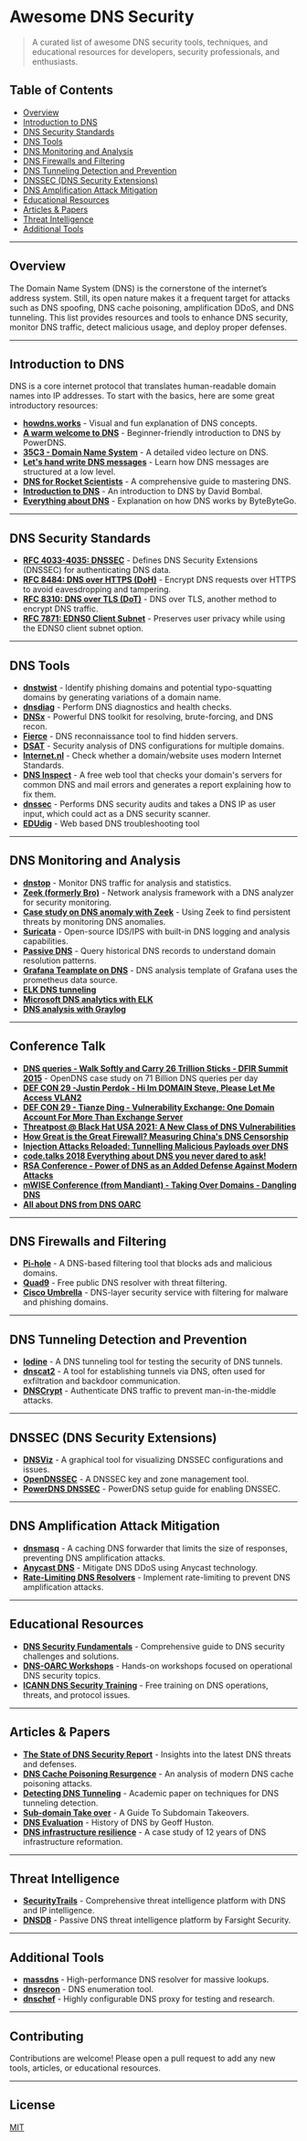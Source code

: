 # Awesome DNS Security

> A curated list of awesome DNS security tools, techniques, and educational resources for developers, security professionals, and enthusiasts.

## Table of Contents
- [Overview](#overview)
- [Introduction to DNS](#introduction-to-dns)
- [DNS Security Standards](#dns-security-standards)
- [DNS Tools](#dns-tools)
- [DNS Monitoring and Analysis](#dns-monitoring-and-analysis)
- [DNS Firewalls and Filtering](#dns-firewalls-and-filtering)
- [DNS Tunneling Detection and Prevention](#dns-tunneling-detection-and-prevention)
- [DNSSEC (DNS Security Extensions)](#dnssec-dns-security-extensions)
- [DNS Amplification Attack Mitigation](#dns-amplification-attack-mitigation)
- [Educational Resources](#educational-resources)
- [Articles & Papers](#articles--papers)
- [Threat Intelligence](#threat-intelligence)
- [Additional Tools](#additional-tools)

---

## Overview
The Domain Name System (DNS) is the cornerstone of the internet’s address system. Still, its open nature makes it a frequent target for attacks such as DNS spoofing, DNS cache poisoning, amplification DDoS, and DNS tunneling. This list provides resources and tools to enhance DNS security, monitor DNS traffic, detect malicious usage, and deploy proper defenses.

---

## Introduction to DNS
DNS is a core internet protocol that translates human-readable domain names into IP addresses. To start with the basics, here are some great introductory resources:

- **[howdns.works](https://howdns.works/)** - Visual and fun explanation of DNS concepts.
- **[A warm welcome to DNS](https://powerdns.org/hello-dns/)** - Beginner-friendly introduction to DNS by PowerDNS.
- **[35C3 - Domain Name System](https://www.youtube.com/watch?v=I7060fqa-B8)** - A detailed video lecture on DNS.
- **[Let's hand write DNS messages](https://routley.io/posts/hand-writing-dns-messages/)** - Learn how DNS messages are structured at a low level.
- **[DNS for Rocket Scientists](http://www.zytrax.com/books/dns/)** - A comprehensive guide to mastering DNS.
- **[Introduction to DNS](https://www.youtube.com/watch?v=dl-C6cBoRg4)** - An introduction to DNS by David Bombal.
- **[Everything about DNS](https://www.youtube.com/watch?v=27r4Bzuj5NQ)** - Explanation on how DNS works by ByteByteGo.

---

## DNS Security Standards
- **[RFC 4033-4035: DNSSEC](https://tools.ietf.org/html/rfc4033)** - Defines DNS Security Extensions (DNSSEC) for authenticating DNS data.
- **[RFC 8484: DNS over HTTPS (DoH)](https://tools.ietf.org/html/rfc8484)** - Encrypt DNS requests over HTTPS to avoid eavesdropping and tampering.
- **[RFC 8310: DNS over TLS (DoT)](https://tools.ietf.org/html/rfc8310)** - DNS over TLS, another method to encrypt DNS traffic.
- **[RFC 7871: EDNS0 Client Subnet](https://tools.ietf.org/html/rfc7871)** - Preserves user privacy while using the EDNS0 client subnet option.

---

## DNS Tools
- **[dnstwist](https://github.com/elceef/dnstwist)** - Identify phishing domains and potential typo-squatting domains by generating variations of a domain name.
- **[dnsdiag](https://github.com/farrokhi/dnsdiag)** - Perform DNS diagnostics and health checks.
- **[DNSx](https://github.com/projectdiscovery/dnsx)** - Powerful DNS toolkit for resolving, brute-forcing, and DNS recon.
- **[Fierce](https://github.com/mschwager/fierce)** - DNS reconnaissance tool to find hidden servers.
- **[DSAT](https://github.com/shamimrezasohag/DSAT-DNSSecurityAnalysisTool)** - Security analysis of DNS configurations for multiple domains.
- **[Internet.nl](https://internet.nl/)** - Check whether a domain/website uses modern Internet Standards.
- **[DNS Inspect](https://dnsinspect.com/)** - A free web tool that checks your domain's servers for common DNS and mail errors and generates a report explaining how to fix them.
- **[dnssec](https://github.com/themalwarenews/dnssec)** - Performs DNS security audits and takes a DNS IP as user input, which could act as a DNS security scanner.
- **[EDUdig](https://edudig.se/)** - Web based DNS troubleshooting tool
    
---

## DNS Monitoring and Analysis
- **[dnstop](https://github.com/measurement-factory/dnstop)** - Monitor DNS traffic for analysis and statistics.
- **[Zeek (formerly Bro)](https://zeek.org/)** - Network analysis framework with a DNS analyzer for security monitoring.
- **[Case study on DNS anomaly with Zeek](https://sensorfleet.com/2020/09/29/Using-Zeek-to-find-persistent-threats-by-monitoring-DNS.html)** - Using Zeek to find persistent threats by monitoring DNS anomalies.
- **[Suricata](https://suricata.io/)** - Open-source IDS/IPS with built-in DNS logging and analysis capabilities.
- **[Passive DNS](https://www.dnsdb.info/)** - Query historical DNS records to understand domain resolution patterns.
- **[Grafana Teamplate on DNS](https://grafana.com/grafana/dashboards/17171-dns-insights-dns-threat-analysis/)** - DNS analysis template of Grafana uses the prometheus data source.
- **[ELK DNS tunneling](https://www.elastic.co/guide/en/security/current/dns-tunneling.html)**
- **[Microsoft DNS analytics with ELK](https://www.elastic.co/docs/current/integrations/microsoft_dnsserver)**
- **[DNS analysis with Graylog](https://graylog.org/post/security-log-monitoring-and-dns-request-analysis/)**

---

## Conference Talk
- **[DNS queries - Walk Softly and Carry 26 Trillion Sticks - DFIR Summit 2015](https://www.youtube.com/watch?v=F2eo1gXKtf4)** - OpenDNS case study on 71 Billion DNS queries per day
- **[DEF CON 29 -Justin Perdok - Hi Im DOMAIN Steve, Please Let Me Access VLAN2](https://www.youtube.com/watch?v=lDCoyxIhTN8)**
- **[DEF CON 29 - Tianze Ding - Vulnerability Exchange: One Domain Account For More Than Exchange Server](https://www.youtube.com/watch?v=7h38rI8KT30)**
- **[Threatpost @ Black Hat USA 2021: A New Class of DNS Vulnerabilities](https://www.youtube.com/watch?v=6Xg3of8g7uI)**
- **[How Great is the Great Firewall? Measuring China's DNS Censorship](https://www.usenix.org/conference/usenixsecurity21/presentation/hoang)**
- **[Injection Attacks Reloaded: Tunnelling Malicious Payloads over DNS](https://www.usenix.org/conference/usenixsecurity21/presentation/jeitner)**
- **[code.talks 2018 Everything about DNS you never dared to ask!](https://www.youtube.com/watch?v=O4FDdc63upo)**
- **[RSA Conference - Power of DNS as an Added Defense Against Modern Attacks](https://www.youtube.com/watch?v=5t1mUguj4_8)**
- **[mWISE Conference (from Mandiant) - Taking Over Domains - Dangling DNS](https://www.youtube.com/watch?v=vKu9pQzNu74&t=9s)**
- **[All about DNS from DNS OARC](https://www.youtube.com/@DNSOARC)**

---

## DNS Firewalls and Filtering
- **[Pi-hole](https://pi-hole.net/)** - A DNS-based filtering tool that blocks ads and malicious domains.
- **[Quad9](https://www.quad9.net/)** - Free public DNS resolver with threat filtering.
- **[Cisco Umbrella](https://umbrella.cisco.com/)** - DNS-layer security service with filtering for malware and phishing domains.

---

## DNS Tunneling Detection and Prevention
- **[Iodine](https://github.com/yarrick/iodine)** - A DNS tunneling tool for testing the security of DNS tunnels.
- **[dnscat2](https://github.com/iagox86/dnscat2)** - A tool for establishing tunnels via DNS, often used for exfiltration and backdoor communication.
- **[DNSCrypt](https://dnscrypt.info/)** - Authenticate DNS traffic to prevent man-in-the-middle attacks.

---

## DNSSEC (DNS Security Extensions)
- **[DNSViz](https://dnsviz.net/)** - A graphical tool for visualizing DNSSEC configurations and issues.
- **[OpenDNSSEC](https://www.opendnssec.org/)** - A DNSSEC key and zone management tool.
- **[PowerDNS DNSSEC](https://doc.powerdns.com/authoritative/dnssec/index.html)** - PowerDNS setup guide for enabling DNSSEC.

---

## DNS Amplification Attack Mitigation
- **[dnsmasq](http://www.thekelleys.org.uk/dnsmasq/doc.html)** - A caching DNS forwarder that limits the size of responses, preventing DNS amplification attacks.
- **[Anycast DNS](https://blog.cloudflare.com/anycast-dns-ddos-mitigation/)** - Mitigate DNS DDoS using Anycast technology.
- **[Rate-Limiting DNS Resolvers](https://dnsrpz.info/)** - Implement rate-limiting to prevent DNS amplification attacks.

---

## Educational Resources
- **[DNS Security Fundamentals](https://www.cloudflare.com/learning/dns/dns-security/)** - Comprehensive guide to DNS security challenges and solutions.
- **[DNS-OARC Workshops](https://www.dns-oarc.net/workshop)** - Hands-on workshops focused on operational DNS security topics.
- **[ICANN DNS Security Training](https://www.icann.org/dns-security)** - Free training on DNS operations, threats, and protocol issues.

---

## Articles & Papers
- **[The State of DNS Security Report](https://www.infoblox.com/resources/whitepapers/state-of-dns-security-report/)** - Insights into the latest DNS threats and defenses.
- **[DNS Cache Poisoning Resurgence](https://blog.apnic.net/2021/08/16/dns-cache-poisoning-resurfacing/)** - An analysis of modern DNS cache poisoning attacks.
- **[Detecting DNS Tunneling](https://dl.acm.org/doi/10.1145/3243734.3243855)** - Academic paper on techniques for DNS tunneling detection.
- **[Sub-domain Take over](https://www.hackerone.com/hackerone-community-blog/guide-subdomain-takeovers)** - A Guide To Subdomain Takeovers.
- **[DNS Evaluation](https://blog.apnic.net/2024/07/01/dns-evolution/)** - History of DNS by Geoff Huston.
- **[DNS infrastructure resilience](https://github.com/shamimrezasohag/conf-talk-slides/blob/main/slides/my_12_years_journey_of_DNS_Security_btNOG.pdf)** - A case study of 12 years of DNS infrastructure reformation.

---

## Threat Intelligence
- **[SecurityTrails](https://securitytrails.com/)** - Comprehensive threat intelligence platform with DNS and IP intelligence.
- **[DNSDB](https://www.farsightsecurity.com/solutions/dnsdb/)** - Passive DNS threat intelligence platform by Farsight Security.

---

## Additional Tools
- **[massdns](https://github.com/blechschmidt/massdns)** - High-performance DNS resolver for massive lookups.
- **[dnsrecon](https://github.com/darkoperator/dnsrecon)** - DNS enumeration tool.
- **[dnschef](https://github.com/iphelix/dnschef)** - Highly configurable DNS proxy for testing and research.

---

## Contributing
Contributions are welcome! Please open a pull request to add any new tools, articles, or educational resources.

---

## License
[MIT](LICENSE)
